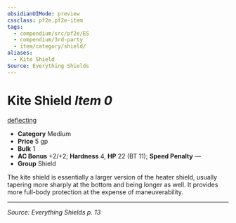 ```yaml
---
obsidianUIMode: preview
cssclass: pf2e,pf2e-item
tags:
  - compendium/src/pf2e/ES
  - compendium/3rd-party
  - item/category/shield/
aliases:
  - Kite Shield
Source: Everything Shields
---
```

# Kite Shield *Item 0*  
[deflecting](deflecting-tv.md)

- **Category** Medium
- **Price** 5 gp
- **Bulk** 1
- **AC Bonus** +2/+2; **Hardness** 4, **HP** 22 (BT 11); **Speed Penalty** —
- **Group** Shield 

The kite shield is essentially a larger version of the heater shield, usually tapering more sharply at the bottom and being longer as well. It provides more full-body protection at the expense of maneuverability.

---
*Source: Everything Shields p. 13*